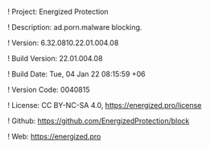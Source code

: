 ! Project: Energized Protection

! Description: ad.porn.malware blocking.

! Version: 6.32.0810.22.01.004.08

! Build Version: 22.01.004.08

! Build Date: Tue, 04 Jan 22 08:15:59 +06

! Version Code: 0040815

! License: CC BY-NC-SA 4.0, https://energized.pro/license

! Github: https://github.com/EnergizedProtection/block

! Web: https://energized.pro
